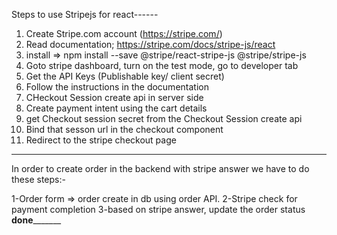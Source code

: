 Steps to use Stripejs for react------

1. Create Stripe.com account (https://stripe.com/)
2. Read documentation; https://stripe.com/docs/stripe-js/react
3. install => npm install --save @stripe/react-stripe-js @stripe/stripe-js
4. Goto stripe dashboard, turn on the test mode, go to developer tab
5. Get the API Keys (Publishable key/ client secret)
6. Follow the instructions in the documentation
7. CHeckout Session create api in server side
8. Create payment intent using the cart details
9. get Checkout session secret from the Checkout Session create api
10. Bind that sesson url in the checkout component
11. Redirect to the stripe checkout page

--------------------------------------------

In order to create order in the backend with stripe answer we have to do these steps:-

1-Order form => order create in db using order API.
2-Stripe check for payment completion
3-based on stripe answer, update the order status
______done_____________




